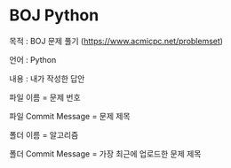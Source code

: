 # BOJ Python

목적 : BOJ 문제 풀기 (https://www.acmicpc.net/problemset)

언어 : Python

내용 : 내가 작성한 답안

파일 이름 = 문제 번호

파일 Commit Message =  문제 제목

폴더 이름 = 알고리즘

폴더 Commit Message = 가장 최근에 업로드한 문제 제목
